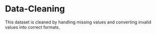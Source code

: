 # Data-Cleaning
This dataset is cleaned by handling missing values and converting invalid values into correct formats.
